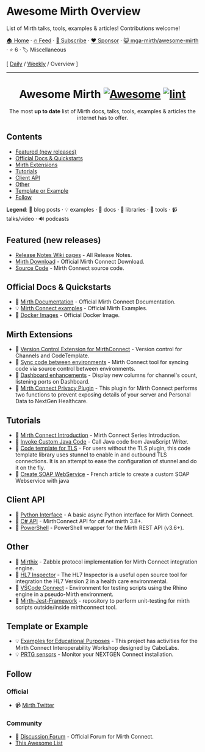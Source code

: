 # Awesome Mirth Overview

List of Mirth talks, tools, examples & articles! Contributions welcome! 

[🏠 Home](/README.md) · [🔥 Feed](https://www.trackawesomelist.com/mga-mirth/awesome-mirth/rss.xml) · [📮 Subscribe](https://trackawesomelist.us17.list-manage.com/subscribe?u=d2f0117aa829c83a63ec63c2f&id=36a103854c) · [❤️  Sponsor](https://github.com/sponsors/theowenyoung) · [😺 mga-mirth/awesome-mirth](https://github.com/mga-mirth/awesome-mirth) · ⭐ 6 · 🏷️ Miscellaneous

[ [Daily](/content/mga-mirth/awesome-mirth/README.md) / [Weekly](/content/mga-mirth/awesome-mirth/week/README.md) / Overview ]

---

<!-- badges -->

<!--lint disable awesome-git-repo-age-->

<div align="center">

<!-- title -->

<!--lint ignore no-dead-urls-->

# Awesome Mirth [![Awesome](https://awesome.re/badge.svg)](https://awesome.re) [![lint](https://github.com/mga-mirth/awesome-mirth/actions/workflows/mint.yml/badge.svg)](https://github.com/mga-mirth/awesome-mirth/actions/workflows/mint.yml)

<!-- subtitle -->

The most **up to date** list of Mirth docs, talks, tools, examples & articles the internet has to offer.

</div>
<!-- toc -->

## Contents

*   [Featured (new releases)](#featured-new-releases)
*   [Official Docs & Quickstarts](#official-docs--quickstarts)
*   [Mirth Extensions](#mirth-extensions)
*   [Tutorials](#tutorials)
*   [Client API](#client-api)
*   [Other](#other)
*   [Template or Example](#template-or-example)
*   [Follow](#follow)

**Legend**: 📝 blog posts · 💡 examples · 📖 docs · 🔌 libraries · 🔧 tools · 📹 talks/video · 🔊 podcasts

<!-- START content -->

## Featured (new releases)

*   [Release Notes Wiki pages](https://github.com/nextgenhealthcare/connect/wiki/Release-Notes) - All Release Notes.
*   [Mirth Download](https://www.nextgen.com/products-and-services/mirth-connect-downloads) - Official Mirth Connect Download.
*   [Source Code](https://github.com/nextgenhealthcare/connect) - Mirth Connect source code.

## Official Docs & Quickstarts

*   📖 [Mirth Documentation](https://docs.nextgen.com/bundle/Mirth_User_Guide_41/page/connect/connect/topics/c_Getting_Started_mirth_connect_ug.html) - Official Mirth Connect Documentation.
*   💡 [Mirth Connect examples](https://github.com/nextgenhealthcare/connect-examples) - Official Mirth Examples.
*   🔧 [Docker Images](https://github.com/nextgenhealthcare/connect-docker) - Official Docker Image.

## Mirth Extensions

*   🔧 [Version Control Extension for MirthConnect](https://github.com/kayyagari/git-ext) - Version control for Channels and CodeTemplate.
*   🔧 [Sync code between environments](https://github.com/SagaHealthcareIT/mirthsync) - Mirth Connect tool for syncing code via source control between environments.
*   🔧 [Dashboard enhancements](https://github.com/jonbartels/mirth-connect-dashboard-count) - Display new columns for channel's count, listening ports on Dashboard.
*   🔧 [Mirth Connect Privacy Plugin](https://github.com/tonygermano/mirth-user-privacy-plugin) - This plugin for Mirth Connect performs two functions to prevent exposing details of your server and Personal Data to NextGen Healthcare.

## Tutorials

*   📝 [Mirth Connect Introduction](https://vigyanix.com/blog/mirth-connect-series-introduction/) - Mirth Connect Series Introduction.
*   📝 [Invoke Custom Java Code](https://github.com/nextgenhealthcare/connect/wiki/Invoke-Custom-Java-Code) - Call Java code from JavaScript Writer.
*   📝 [Code template for TLS](https://github.com/pacmano1/mirthstunnel) - For users without the TLS plugin, this code template library uses stunnel to enable in and outbound TLS connections. It is an attempt to ease the configuration of stunnel and do it on the fly.
*   📝 [Create SOAP WebService](https://cboyer.github.io/developpement/mirth-webservice-soap/) - French article to create a custom SOAP Webservice with java

## Client API

*   🔧 [Python Interface](https://github.com/renalreg/python-mirth-client) - A basic async Python interface for Mirth Connect.
*   🔧 [C# API](https://github.com/feathersct/MirthConnect) - MirthConnect API for c#.net mirth 3.8+.
*   🔧 [PowerShell](https://github.com/naql/PS_Mirth) - PowerShell wrapper for the Mirth REST API (v3.6+).

## Other

*   🔧 [Mirthix](https://github.com/cboyer/mirth-zabbix) - Zabbix protocol implementation for Mirth Connect integration engine.
*   🔧 [HL7 Inspector](https://bitbucket.org/crambow/hl7inspector/wiki/Home) - The HL7 Inspector is a useful open source tool for integration the HL7 Version 2 in a health care environmental.
*   🔧 [VSCode Connect](https://github.com/tonygermano/connect-vscode) - Environment for testing scripts using the Rhino engine in a pseudo-Mirth environment.
*   🔧 [Mirth-Jest-Framework](https://github.com/vibinernesto/Mirth-Jest-Framework) - repository to perform unit-testing for mirth scripts outside/inside mirthconnect tool.

## Template or Example

*   💡 [Examples for Educational Purposes](https://github.com/ppazos/cabolabs-mirth) - This project has activities for the Mirth Connect Interoperability Workshop designed by CaboLabs.
*   💡 [PRTG sensors](https://github.com/0xLigety/PRTG-Healthcare) - Monitor your NEXTGEN Connect installation.

## Follow

### Official

*   📹 [Mirth Twitter](https://www.twitter.com/nextgen)

### Community

*   📖 [Discussion Forum](https://github.com/nextgenhealthcare/connect/discussions) - Official Forum for Mirth Connect.
*   [This Awesome List](https://github.com/mga-mirth/awesome-mirth)

